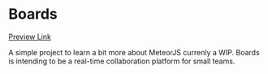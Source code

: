 # Boards

[Preview Link](http://boards.meteor.com/)

A simple project to learn a bit more about MeteorJS currenly a WIP.
Boards is intending to be a real-time collaboration platform for small teams.

